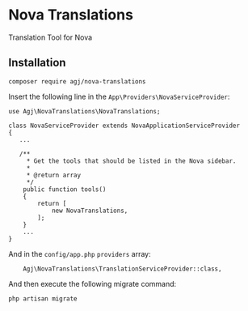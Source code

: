 # Nova Translations
Translation Tool for Nova

## Installation
```
composer require agj/nova-translations
```

Insert the following line in the `App\Providers\NovaServiceProvider`:
```
use Agj\NovaTranslations\NovaTranslations;

class NovaServiceProvider extends NovaApplicationServiceProvider
{
   ...
   
   /**
     * Get the tools that should be listed in the Nova sidebar.
     *
     * @return array
     */
    public function tools()
    {
        return [
            new NovaTranslations,
        ];
    }
    ...
}
```

And in the `config/app.php` `providers` array:
```
    Agj\NovaTranslations\TranslationServiceProvider::class,
```

And then execute the following migrate command:
```
php artisan migrate
```
